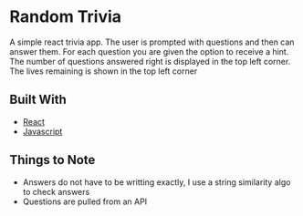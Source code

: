 # Random Trivia
A simple react trivia app.  The user is prompted with questions and then can answer them.  For each question you are given the option to receive a hint.  The number of questions answered right is displayed in the top left corner.  The lives remaining is shown in the top left corner

## Built With
* [React](https://reactjs.com)
* [Javascript](https://javascript.com)

## Things to Note
* Answers do not have to be writting exactly, I use a string similarity algo to check answers
* Questions are pulled from an API


